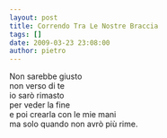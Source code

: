 ```yaml
---
layout: post
title: Correndo Tra Le Nostre Braccia
tags: []
date: 2009-03-23 23:08:00
author: pietro
---
```

Non sarebbe giusto<br/>non verso di te<br/>io sarò rimasto<br/>per veder la fine<br/>e poi crearla con le mie mani<br/>ma solo quando non avrò più rime.
